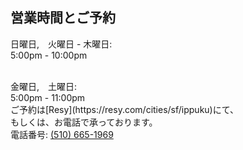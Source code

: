 ## 営業時間とご予約

日曜日,　火曜日 - 木曜日:
<br>
5:00pm - 10:00pm

<br>
金曜日,　土曜日:
<br>
5:00pm - 11:00pm

<br>
ご予約は[Resy](https://resy.com/cities/sf/ippuku)にて、<br>
もしくは、お電話で承っております。<br>
電話番号: <a href="tel:510-665-1969">(510) 665-1969</a>
